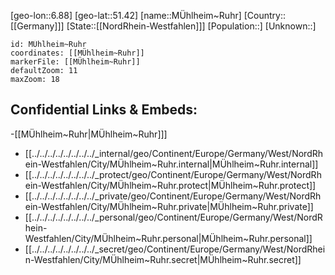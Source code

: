 ﻿---
location: [51.42,6.88]
mapzoom: [7,12] 
mapmarker: city 
type: City
tags:
- geo/City


SpocWebEntityId: 32704
isDeleted: false
confidential: public

---
[geo-lon::6.88]
[geo-lat::51.42]
[name::MÜhlheim~Ruhr]
[Country::[[Germany]]]
[State::[[NordRhein-Westfahlen]]]
[Population::]
[Unknown::]


```leaflet
id: MÜhlheim~Ruhr
coordinates: [[MÜhlheim~Ruhr]]
markerFile: [[MÜhlheim~Ruhr]]
defaultZoom: 11 
maxZoom: 18
```


## Confidential Links & Embeds: 
-[[MÜhlheim~Ruhr|MÜhlheim~Ruhr]]] 
- [[../../../../../../../../_internal/geo/Continent/Europe/Germany/West/NordRhein-Westfahlen/City/MÜhlheim~Ruhr.internal|MÜhlheim~Ruhr.internal]] 
- [[../../../../../../../../_protect/geo/Continent/Europe/Germany/West/NordRhein-Westfahlen/City/MÜhlheim~Ruhr.protect|MÜhlheim~Ruhr.protect]] 
- [[../../../../../../../../_private/geo/Continent/Europe/Germany/West/NordRhein-Westfahlen/City/MÜhlheim~Ruhr.private|MÜhlheim~Ruhr.private]] 
- [[../../../../../../../../_personal/geo/Continent/Europe/Germany/West/NordRhein-Westfahlen/City/MÜhlheim~Ruhr.personal|MÜhlheim~Ruhr.personal]] 
- [[../../../../../../../../_secret/geo/Continent/Europe/Germany/West/NordRhein-Westfahlen/City/MÜhlheim~Ruhr.secret|MÜhlheim~Ruhr.secret]] 
